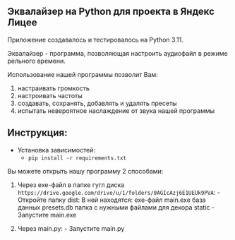 ## Эквалайзер на __Python__ для проекта в Яндекс Лицее

Приложение создавалось и тестировалось на Python 3.11.

Эквалайзер - программа, позволяющая настроить аудиофайл
в режиме рельного времени.

Использование нашей программы позволит Вам:
1. настраивать громкость
2. настроивать частоты
3. создавать, сохранять, добавлять и удалять пресеты
4. испытать невероятное наслаждение от звука нашей программы 


## Инструкция:
- Установка зависимостей:
    - `pip install -r requirements.txt`

Вы можете открыть нашу программу 2 способами:

1. Через exe-файл в папке гугл диска `https://drive.google.com/drive/u/1/folders/0AGIcAzj6E1UEUk9PVA`:
        - Откройте папку dist:
            В ней находятся:
                exe-файл main.exe
                база данных presets.db
                папка с нужными файлами для декора static
        - Запустите main.exe

2. Через main.py:
        - Запустите main.py


